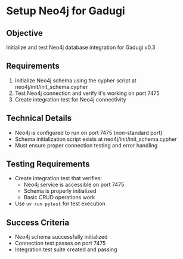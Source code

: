 # Setup Neo4j for Gadugi

## Objective
Initialize and test Neo4j database integration for Gadugi v0.3

## Requirements
1. Initialize Neo4j schema using the cypher script at neo4j/init/init_schema.cypher
2. Test Neo4j connection and verify it's working on port 7475
3. Create integration test for Neo4j connectivity

## Technical Details
- Neo4j is configured to run on port 7475 (non-standard port)
- Schema initialization script exists at neo4j/init/init_schema.cypher
- Must ensure proper connection testing and error handling

## Testing Requirements
- Create integration test that verifies:
  - Neo4j service is accessible on port 7475
  - Schema is properly initialized
  - Basic CRUD operations work
- Use `uv run pytest` for test execution

## Success Criteria
- Neo4j schema successfully initialized
- Connection test passes on port 7475
- Integration test suite created and passing
